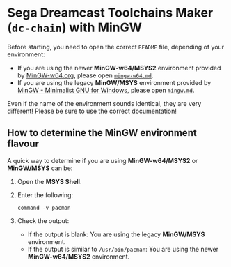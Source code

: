 # Sega Dreamcast Toolchains Maker (`dc-chain`) with MinGW #

Before starting, you need to open the correct `README` file, depending of
your environment:

* If you are using the newer **MinGW-w64/MSYS2** environment provided by
  [MinGW-w64.org](https://mingw-w64.org/), please open
  [`mingw-w64.md`](mingw-w64.md).
* If you are using the legacy **MinGW/MSYS** environment provided by
  [MinGW - Minimalist GNU for Windows](https://sourceforge.net/projects/mingw/),
  please open [`mingw.md`](mingw.md).

Even if the name of the environment sounds identical, they are very different!
Please be sure to use the correct documentation!

## How to determine the MinGW environment flavour

A quick way to determine if you are using **MinGW-w64/MSYS2** or **MinGW/MSYS**
can be:

1. Open the **MSYS Shell**.

2. Enter the following:
    ```
    command -v pacman
    ```  
3. Check the output:

	* If the output is blank: You are using the legacy **MinGW/MSYS**
      environment.
	* If the output is similar to `/usr/bin/pacman`: You are using the newer 
      **MinGW-w64/MSYS2** environment.
